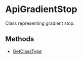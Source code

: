 # ApiGradientStop

Class representing gradient stop.

## Methods

- [GetClassType](./Methods/GetClassType.md)